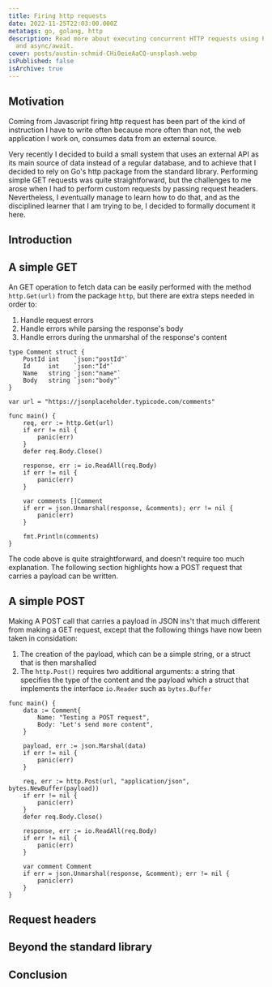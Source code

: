 ```yaml
---
title: Firing http requests
date: 2022-11-25T22:03:00.000Z
metatags: go, golang, http
description: Read more about executing concurrent HTTP requests using Promises
  and async/await.
cover: posts/austin-schmid-CHi0eieAaCQ-unsplash.webp
isPublished: false
isArchive: true
---
```


## Motivation

Coming from Javascript firing http request has been part of the kind of instruction I have to write often because more often than not, the web application I work on, consumes data from an external source.

Very recently I decided to build a small system that uses an external API as its main source of data instead of a regular database, and to achieve that I decided to rely on Go's http package from the standard library. Performing simple GET requests was quite straightforward, but the challenges to me arose when I had to perform custom requests by passing request headers. Nevertheless, I eventually manage to learn how to do that, and as the disciplined learner that I am trying to be, I decided to formally document it here.

## Introduction

## A simple GET

An GET operation to fetch data can be easily performed with the method `http.Get(url)` from the package `http`, but there are extra steps needed in order to:

1. Handle request errors
2. Handle errors while parsing the response's body
3. Handle errors during the unmarshal of the response's content

```go[class="line-numbers"][class="language-diff"]
type Comment struct {
	PostId int    `json:"postId"`
	Id     int    `json:"Id"`
	Name   string `json:"name"`
	Body   string `json:"body"`
}

var url = "https://jsonplaceholder.typicode.com/comments"

func main() {
	req, err := http.Get(url)
	if err != nil {
		panic(err)
	}
	defer req.Body.Close()

	response, err := io.ReadAll(req.Body)
	if err != nil {
		panic(err)
	}

	var comments []Comment
	if err = json.Unmarshal(response, &comments); err != nil {
		panic(err)
	}

	fmt.Println(comments)
}

```

The code above is quite straightforward, and doesn't require too much explanation. The following section highlights how a POST request that carries a payload can be written.

## A simple POST

Making A POST call that carries a payload in JSON ins't that much different from making a GET request, except that the following things have now been taken in considation:

1. The creation of the payload, which can be a simple string, or a struct that is then marshalled
2. The `http.Post()` requires two additional arguments: a string that specifies the type of the content and the payload which a struct that implements the interface `io.Reader` such as `bytes.Buffer`

```go[class="line-numbers"][class="language-diff"]
func main() {
    data := Comment{
        Name: "Testing a POST request",
        Body: "Let's send more content",
    }

    payload, err := json.Marshal(data)
    if err != nil {
        panic(err)
    }

    req, err := http.Post(url, "application/json", bytes.NewBuffer(payload))
    if err != nil {
        panic(err)
    }
    defer req.Body.Close()

    response, err := io.ReadAll(req.Body)
    if err != nil {
        panic(err)
    }

    var comment Comment
    if err = json.Unmarshal(response, &comment); err != nil {
        panic(err)
    }
}
```

## Request headers

## Beyond the standard library

## Conclusion
